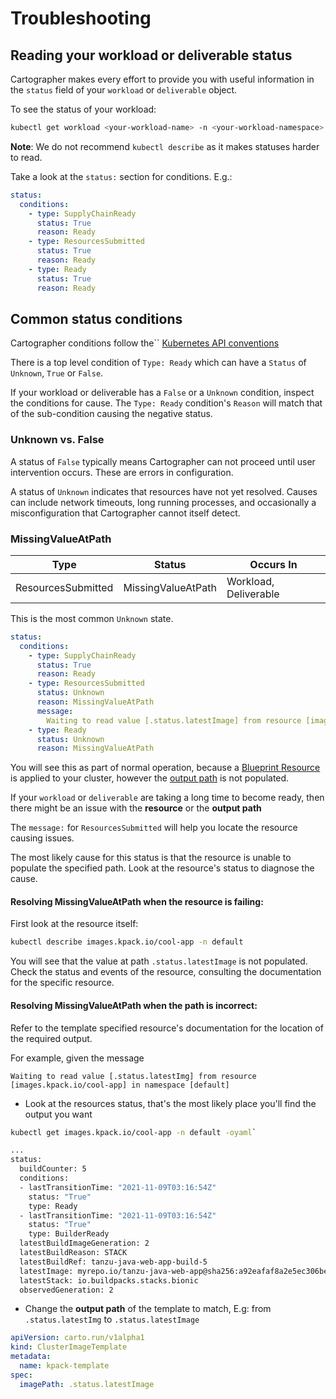 # Troubleshooting

## Reading your workload or deliverable status

Cartographer makes every effort to provide you with useful information in the `status` field of your `workload` or
`deliverable` object.

To see the status of your workload:

```bash
kubectl get workload <your-workload-name> -n <your-workload-namespace> -oyaml
```

**Note**: We do not recommend `kubectl describe` as it makes statuses harder to read.

Take a look at the `status:` section for conditions. E.g.:

```yaml
status:
  conditions:
    - type: SupplyChainReady
      status: True
      reason: Ready
    - type: ResourcesSubmitted
      status: True
      reason: Ready
    - type: Ready
      status: True
      reason: Ready
```

## Common status conditions

Cartographer conditions follow the``
[Kubernetes API conventions](https://github.com/kubernetes/community/blob/master/contributors/devel/sig-architecture/api-conventions.md#typical-status-properties)

There is a top level condition of `Type: Ready` which can have a `Status` of `Unknown`, `True` or `False`.

If your workload or deliverable has a `False` or a `Unknown` condition, inspect the conditions for cause. The
`Type: Ready` condition's `Reason` will match that of the sub-condition causing the negative status.

### Unknown vs. False

A status of `False` typically means Cartographer can not proceed until user intervention occurs. These are errors in
configuration.

A status of `Unknown` indicates that resources have not yet resolved. Causes can include network timeouts, long running
processes, and occasionally a misconfiguration that Cartographer cannot itself detect.

### MissingValueAtPath

| Type               | Status             | Occurs In             |
| ------------------ | ------------------ | --------------------- |
| ResourcesSubmitted | MissingValueAtPath | Workload, Deliverable |

This is the most common `Unknown` state.

```yaml
status:
  conditions:
    - type: SupplyChainReady
      status: True
      reason: Ready
    - type: ResourcesSubmitted
      status: Unknown
      reason: MissingValueAtPath
      message:
        Waiting to read value [.status.latestImage] from resource [images.kpack.io/cool-app] in namespace [default]
    - type: Ready
      status: Unknown
      reason: MissingValueAtPath
```

You will see this as part of normal operation, because a [Blueprint Resource](architecture.md/#blueprints) is applied to
your cluster, however the [output path](architecture.md/#templates) is not populated.

If your `workload` or `deliverable` are taking a long time to become ready, then there might be an issue with the
**resource** or the **output path**

The `message:` for `ResourcesSubmitted` will help you locate the resource causing issues.

The most likely cause for this status is that the resource is unable to populate the specified path. Look at the
resource's status to diagnose the cause.

#### Resolving MissingValueAtPath when the resource is failing:

First look at the resource itself:

```bash
kubectl describe images.kpack.io/cool-app -n default
```

You will see that the value at path `.status.latestImage` is not populated. Check the status and events of the resource,
consulting the documentation for the specific resource.

#### Resolving MissingValueAtPath when the path is incorrect:

Refer to the template specified resource's documentation for the location of the required output.

For example, given the message

```
Waiting to read value [.status.latestImg] from resource [images.kpack.io/cool-app] in namespace [default]
```

- Look at the resources status, that's the most likely place you'll find the output you want

```bash
kubectl get images.kpack.io/cool-app -n default -oyaml`

...
status:
  buildCounter: 5
  conditions:
  - lastTransitionTime: "2021-11-09T03:16:54Z"
    status: "True"
    type: Ready
  - lastTransitionTime: "2021-11-09T03:16:54Z"
    status: "True"
    type: BuilderReady
  latestBuildImageGeneration: 2
  latestBuildReason: STACK
  latestBuildRef: tanzu-java-web-app-build-5
  latestImage: myrepo.io/tanzu-java-web-app@sha256:a92eafaf8a2e5ec306be44e29c9c5e0696bf2c6517b4627be1580c2d16f2ddb9
  latestStack: io.buildpacks.stacks.bionic
  observedGeneration: 2
```

- Change the **output path** of the template to match, E.g: from `.status.latestImg` to `.status.latestImage`

```yaml
apiVersion: carto.run/v1alpha1
kind: ClusterImageTemplate
metadata:
  name: kpack-template
spec:
  imagePath: .status.latestImage
```

[comment]: <> (## Viewing your supply chain or delivery instances)
